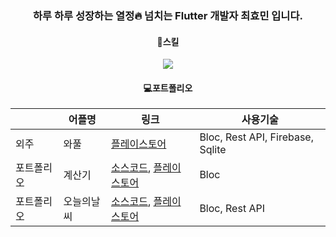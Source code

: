 <div align=center>

  ### 하루 하루 성장하는 열정:fire: 넘치는 Flutter 개발자 최효민 입니다.
  
  #### :book:스킬
  <img src="https://img.shields.io/badge/Flutter-02569B?style=flat&logo=Flutter&logoColor=white"/>
  
  #### :computer:포트폴리오
  ||어플명|링크|사용기술|
  |--|------|---|---|
  |외주|와풀|[플레이스토어](https://play.google.com/store/apps/details?id=net.wafull)|Bloc, Rest API, Firebase, Sqlite|
  |포트폴리오|계산기|[소스코드](https://github.com/pshyomin/calculator), [플레이스토어]()|Bloc|
  |포트폴리오|오늘의날씨|[소스코드](https://github.com/pshyomin/weather), [플레이스토어]()|Bloc, Rest API|

</div>
